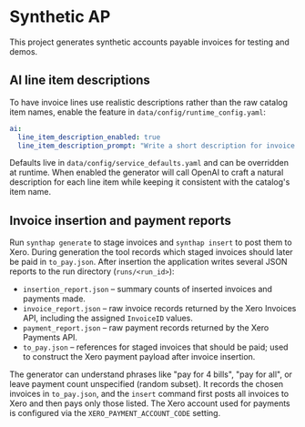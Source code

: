 # Synthetic AP

This project generates synthetic accounts payable invoices for testing and demos.

## AI line item descriptions

To have invoice lines use realistic descriptions rather than the raw catalog item
names, enable the feature in `data/config/runtime_config.yaml`:


```yaml
ai:
  line_item_description_enabled: true
  line_item_description_prompt: "Write a short description for invoice line item '{item_name}'."
```

Defaults live in `data/config/service_defaults.yaml` and can be overridden at
runtime. When enabled the generator will call OpenAI to craft a natural
description for each line item while keeping it consistent with the catalog's
item name.

## Invoice insertion and payment reports

Run `synthap generate` to stage invoices and `synthap insert` to post them to
Xero. During generation the tool records which staged invoices should later be
paid in `to_pay.json`. After insertion the application writes several JSON
reports to the run directory (`runs/<run_id>`):

- `insertion_report.json` – summary counts of inserted invoices and payments
  made.
- `invoice_report.json` – raw invoice records returned by the Xero Invoices
  API, including the assigned `InvoiceID` values.
- `payment_report.json` – raw payment records returned by the Xero Payments
  API.
- `to_pay.json` – references for staged invoices that should be paid; used to
  construct the Xero payment payload after invoice insertion.

The generator can understand phrases like "pay for 4 bills", "pay for all", or
leave payment count unspecified (random subset). It records the chosen invoices
in `to_pay.json`, and the `insert` command first posts all invoices to Xero and
then pays only those listed. The Xero account used for payments is configured
via the `XERO_PAYMENT_ACCOUNT_CODE` setting.

